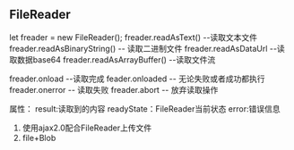 ## FileReader
let freader = new FileReader();
freader.readAsText() --读取文本文件
freader.readAsBinaryString() -- 读取二进制文件
freader.readAsDataUrl --读取数据base64
freader.readAsArrayBuffer() --读取文件流

freader.onload --读取完成
feader.onloaded -- 无论失败或者成功都执行
freader.onerror -- 读取失败
freader.abort -- 放弃读取操作

属性：
result:读取到的内容
readyState：FileReader当前状态
error:错误信息

1. 使用ajax2.0配合FileReader上传文件
1. file+Blob